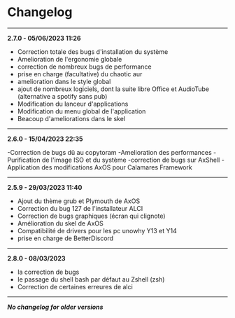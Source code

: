 # Changelog
______________________________
**2.7.0 - 05/06/2023 11:26**
- Correction totale des bugs d'installation du système
- Amelioration de l'ergonomie globale
- correction de nombreux bugs de performance
- prise en charge (facultative) du chaotic aur
- amelioration dans le style global
- ajout de nombreux logiciels, dont la suite libre Office et AudioTube (alternative a spotify sans pub)
- Modification du lanceur d'applications
- Modification du menu global de l'application
- Beacoup d'ameliorations dans le skel

______________________________
**2.6.0 - 15/04/2023 22:35**

-Correction de bugs dû au copytoram
-Amelioration des performances 
-Purification de l'image ISO et du système
-correction de bugs sur AxShell
-Application des modifications AxOS pour Calamares Framework
_ _ _ _ _ _ _ _ _ _ _ _
**2.5.9 - 29/03/2023 11:40**

- Ajout du thème grub et Plymouth de AxOS
- Correction du bug 127 de l'installateur ALCI
- Correction de bugs graphiques (écran qui clignote)
- Amélioration du skel de AxOS
- Compatibilité de drivers pour les pc unowhy Y13 et Y14
- prise en charge de BetterDiscord 

___________________________
**2.8.0 - 08/03/2023**
- la correction de bugs 
- le passage du shell bash par défaut au Zshell (zsh)
- Correction de certaines erreures de alci
___________________________

***No changelog for older versions***
